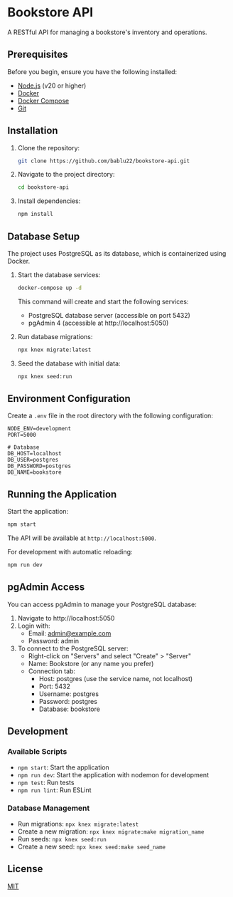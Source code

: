 # Bookstore API

A RESTful API for managing a bookstore's inventory and operations.

## Prerequisites

Before you begin, ensure you have the following installed:

- [Node.js](https://nodejs.org/) (v20 or higher)
- [Docker](https://www.docker.com/get-started)
- [Docker Compose](https://docs.docker.com/compose/install/)
- [Git](https://git-scm.com/downloads)

## Installation

1. Clone the repository:

   ```bash
   git clone https://github.com/bablu22/bookstore-api.git
   ```

2. Navigate to the project directory:

   ```bash
   cd bookstore-api
   ```

3. Install dependencies:
   ```bash
   npm install
   ```

## Database Setup

The project uses PostgreSQL as its database, which is containerized using Docker.

1. Start the database services:

   ```bash
   docker-compose up -d
   ```

   This command will create and start the following services:

   - PostgreSQL database server (accessible on port 5432)
   - pgAdmin 4 (accessible at http://localhost:5050)

2. Run database migrations:

   ```bash
   npx knex migrate:latest
   ```

3. Seed the database with initial data:
   ```bash
   npx knex seed:run
   ```

## Environment Configuration

Create a `.env` file in the root directory with the following configuration:

```
NODE_ENV=development
PORT=5000

# Database
DB_HOST=localhost
DB_USER=postgres
DB_PASSWORD=postgres
DB_NAME=bookstore
```

## Running the Application

Start the application:

```bash
npm start
```

The API will be available at `http://localhost:5000`.

For development with automatic reloading:

```bash
npm run dev
```

## pgAdmin Access

You can access pgAdmin to manage your PostgreSQL database:

1. Navigate to http://localhost:5050
2. Login with:
   - Email: admin@example.com
   - Password: admin
3. To connect to the PostgreSQL server:
   - Right-click on "Servers" and select "Create" > "Server"
   - Name: Bookstore (or any name you prefer)
   - Connection tab:
     - Host: postgres (use the service name, not localhost)
     - Port: 5432
     - Username: postgres
     - Password: postgres
     - Database: bookstore

## Development

### Available Scripts

- `npm start`: Start the application
- `npm run dev`: Start the application with nodemon for development
- `npm test`: Run tests
- `npm run lint`: Run ESLint

### Database Management

- Run migrations: `npx knex migrate:latest`
- Create a new migration: `npx knex migrate:make migration_name`
- Run seeds: `npx knex seed:run`
- Create a new seed: `npx knex seed:make seed_name`

## License

[MIT](LICENSE)

